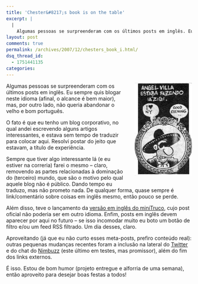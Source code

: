 ```yaml
---
title: 'Chester&#8217;s book is on the table'
excerpt: |
  |
    Algumas pessoas se surpreenderam com os últimos posts em inglês. Eu sempre quis blogar neste idioma (afinal, o alcance é bem maior), mas, por outro lado, não queria abandonar o velho e bom português. O fato é que eu tenho...
layout: post
comments: true
permalink: /archives/2007/12/chesters_book_i.html/
dsq_thread_id:
  - 1751441135
categories:
---
```

<span class="mt-enclosure mt-enclosure-image"><img title="Pra que servem um scanner e uma coleção de Chiclete com Banana se você não usa, não é mesmo?" src="/archives/img/angel_villa.jpg" width="155" height="252" class="mt-image-right" style="float: right; margin: 0 0 20px 20px;" /></span>Algumas pessoas se surpreenderam com os últimos posts em inglês. Eu sempre quis blogar neste idioma (afinal, o alcance é bem maior), mas, por outro lado, não queria abandonar o velho e bom português.

O fato é que eu tenho um blog corporativo, no qual andei escrevendo alguns artigos interessantes, e estava sem tempo de traduzir para colocar aqui. Resolvi postar do jeito que estavam, a título de experiência.

Sempre que tiver algo interessante lá (e eu estiver na correria) farei o mesmo &#8211; claro, removendo as partes relacionadas à dominação do (terceiro) mundo, que são o motivo pelo qual aquele blog não é público. Dando tempo eu traduzo, mas não prometo nada. De qualquer forma, quase sempre é link/comentário sobre coisas em inglês mesmo, então pouco se perde.

Além disso, teve o lançamento da [versão em inglês do miniTruco][1], cujo post oficial não poderia ser em outro idioma. Enfim, posts em inglês devem aparecer por aqui no futuro &#8211; se isso incomodar muito eu boto um botão de filtro e/ou um feed RSS filtrado. Um dia desses, claro.

Aproveitando (já que eu não curto esses meta-posts, prefiro conteúdo real): outras pequenas mudanças recentes foram a inclusão na lateral do [Twitter][2] e do chat do [Nimbuzz][3] (este último em testes, mas promissor), além do fim dos links externos.

É isso. Estou de bom humor (projeto entregue e alforria de uma semana), então aproveito para desejar boas festas a todos!

 [1]: /minitruco_en
 [2]: http://twitter.com/chesterbr
 [3]: http://www.nimbuzz.com/
